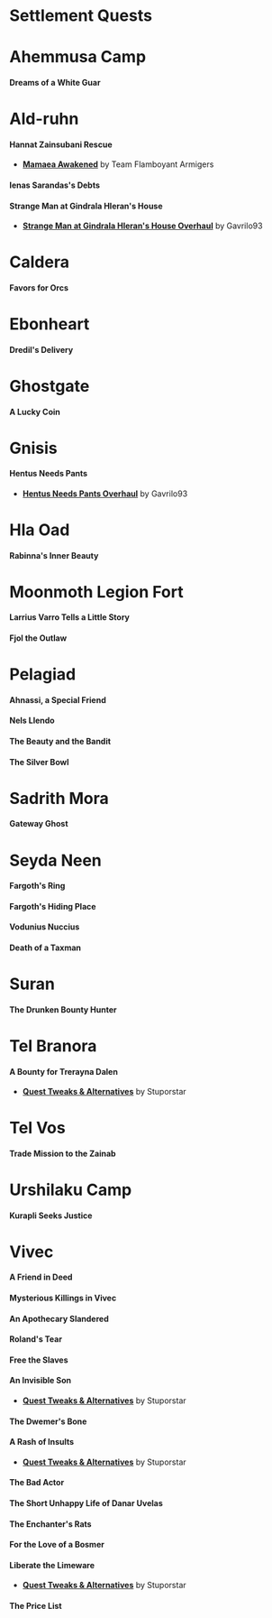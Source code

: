 # Settlement Quests

# Ahemmusa Camp
#### Dreams of a White Guar

# Ald-ruhn
#### Hannat Zainsubani Rescue
* [**Mamaea Awakened**](https://www.nexusmods.com/morrowind/mods/46096) by Team Flamboyant Armigers
#### Ienas Sarandas's Debts
#### Strange Man at Gindrala Hleran's House
* [**Strange Man at Gindrala Hleran's House Overhaul**](https://www.nexusmods.com/morrowind/mods/47427) by Gavrilo93  

# Caldera
#### Favors for Orcs

# Ebonheart
#### Dredil's Delivery

# Ghostgate
#### A Lucky Coin

# Gnisis
#### Hentus Needs Pants
* [**Hentus Needs Pants Overhaul**](https://www.nexusmods.com/morrowind/mods/47369) by Gavrilo93

# Hla Oad
#### Rabinna's Inner Beauty

# Moonmoth Legion Fort
#### Larrius Varro Tells a Little Story
#### Fjol the Outlaw

# Pelagiad
#### Ahnassi, a Special Friend
#### Nels Llendo
#### The Beauty and the Bandit
#### The Silver Bowl

# Sadrith Mora
#### Gateway Ghost

# Seyda Neen
#### Fargoth's Ring
#### Fargoth's Hiding Place
#### Vodunius Nuccius
#### Death of a Taxman

# Suran
#### The Drunken Bounty Hunter

# Tel Branora
#### A Bounty for Trerayna Dalen
* [**Quest Tweaks & Alternatives**](https://stuporstar.sarahdimento.com/other-mods/quest-tweaks-alternatives/) by Stuporstar

# Tel Vos
#### Trade Mission to the Zainab

# Urshilaku Camp
#### Kurapli Seeks Justice

# Vivec
#### A Friend in Deed
#### Mysterious Killings in Vivec
#### An Apothecary Slandered
#### Roland's Tear
#### Free the Slaves
#### An Invisible Son
* [**Quest Tweaks & Alternatives**](https://stuporstar.sarahdimento.com/other-mods/quest-tweaks-alternatives/) by Stuporstar
#### The Dwemer's Bone
#### A Rash of Insults
* [**Quest Tweaks & Alternatives**](https://stuporstar.sarahdimento.com/other-mods/quest-tweaks-alternatives/) by Stuporstar
#### The Bad Actor
#### The Short Unhappy Life of Danar Uvelas
#### The Enchanter's Rats
#### For the Love of a Bosmer
#### Liberate the Limeware
* [**Quest Tweaks & Alternatives**](https://stuporstar.sarahdimento.com/other-mods/quest-tweaks-alternatives/) by Stuporstar
#### The Price List
